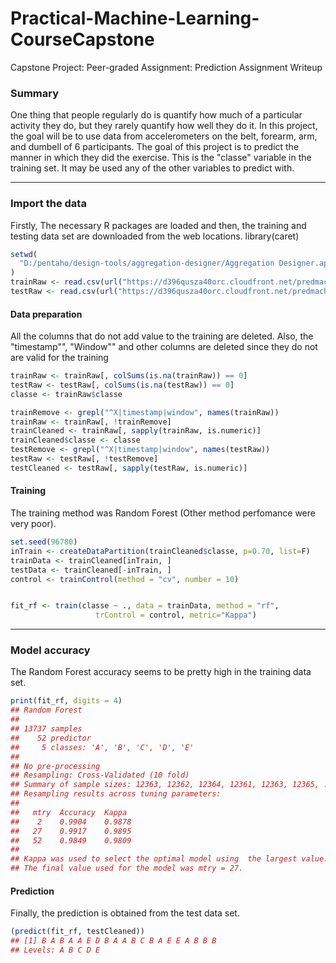 Practical-Machine-Learning-CourseCapstone
=============================

Capstone Project: Peer-graded Assignment: Prediction Assignment Writeup

### Summary
One thing that people regularly do is quantify how much of a particular activity they do, but they rarely quantify how well they do it. In this project, the  goal will be to use data from accelerometers on the belt, forearm, arm, and dumbell of 6 participants. The goal of this project is to predict the manner in which they did the exercise. This is the "classe" variable in the training set. It may be used any of the other variables to predict with.

****

### Import the data
Firstly, The necessary R packages are loaded and then, the training and testing data set are downloaded from the web locations.
library(caret)
```r
setwd(
  "D:/pentaho/design-tools/aggregation-designer/Aggregation Designer.app/Contents/MacOS/WinSCP/Extensions/MySQL/"
)
trainRaw <- read.csv(url("https://d396qusza40orc.cloudfront.net/predmachlearn/pml-training.csv"),na.strings=c('#DIV/0', '', 'NA') ,stringsAsFactors = F)
testRaw <- read.csv(url("https://d396qusza40orc.cloudfront.net/predmachlearn/pml-testing.csv"),na.strings=c('#DIV/0', '', 'NA') ,stringsAsFactors = F)
```
#### Data preparation
All the columns that do not add value to the training are deleted.
Also, the "timestamp"", "Window"" and other columns are deleted since they do not are valid for the training

```r
trainRaw <- trainRaw[, colSums(is.na(trainRaw)) == 0] 
testRaw <- testRaw[, colSums(is.na(testRaw)) == 0] 
classe <- trainRaw$classe

trainRemove <- grepl("^X|timestamp|window", names(trainRaw))
trainRaw <- trainRaw[, !trainRemove]
trainCleaned <- trainRaw[, sapply(trainRaw, is.numeric)]
trainCleaned$classe <- classe
testRemove <- grepl("^X|timestamp|window", names(testRaw))
testRaw <- testRaw[, !testRemove]
testCleaned <- testRaw[, sapply(testRaw, is.numeric)]
```


#### Training
The training method was Random Forest (Other method perfomance were very poor).

```r
set.seed(96780)
inTrain <- createDataPartition(trainCleaned$classe, p=0.70, list=F)
trainData <- trainCleaned[inTrain, ]
testData <- trainCleaned[-inTrain, ]
control <- trainControl(method = "cv", number = 10)


fit_rf <- train(classe ~ ., data = trainData, method = "rf", 
                   trControl = control, metric="Kappa")
```

***
### Model accuracy
The Random Forest accuracy seems to be pretty high in the training data set.

```r
print(fit_rf, digits = 4)
## Random Forest 
## 
## 13737 samples
##    52 predictor
##     5 classes: 'A', 'B', 'C', 'D', 'E' 
## 
## No pre-processing
## Resampling: Cross-Validated (10 fold) 
## Summary of sample sizes: 12363, 12362, 12364, 12361, 12363, 12365, ... 
## Resampling results across tuning parameters:
## 
##   mtry  Accuracy  Kappa 
##    2    0.9904    0.9878
##   27    0.9917    0.9895
##   52    0.9849    0.9809
## 
## Kappa was used to select the optimal model using  the largest value.
## The final value used for the model was mtry = 27. 
```

#### Prediction
Finally, the prediction is obtained from the test data set.

```r
(predict(fit_rf, testCleaned))
## [1] B A B A A E D B A A B C B A E E A B B B
## Levels: A B C D E
```
